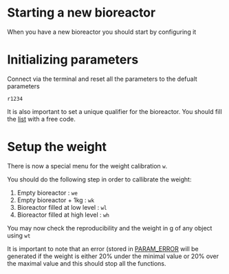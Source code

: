 # Starting a new bioreactor

When you have a new bioreactor you should start by configuring it

# Initializing parameters

Connect via the terminal and reset all the parameters to the defualt parameters

`r1234`

It is also important to set a unique qualifier for the bioreactor. You should fill the [list](qualifiers.md) with a free
code.

# Setup the weight

There is now a special menu for the weight calibration `w`.

You should do the following step in order to callibrate the weight:
 1. Empty bioreactor : `we`
 2. Empty bioreactor + 1kg : `wk`
 3. Bioreactor filled at low level : `wl`
 4. Bioreactor filled at high level : `wh`

You may now check the reproducibility and the weight in g of any object using `wt`

It is important to note that an error (stored in [PARAM_ERROR](/arduino/parameters.md#PARAM_ERROR) will be generated if
the weight is either 20% under the minimal value or 20% over the maximal value and this should stop all the functions.

